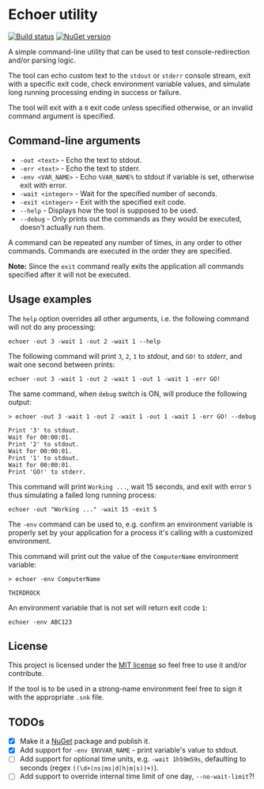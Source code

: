 # Echoer utility

[![Build status](https://ci.appveyor.com/api/projects/status/ha27gy4l3m56xgn9?svg=true)](https://ci.appveyor.com/project/cebence/echoer)
[![NuGet version](https://img.shields.io/nuget/v/echoer.svg)](https://www.nuget.org/packages/echoer/)

A simple command-line utility that can be used to test console-redirection and/or parsing logic.

The tool can echo custom text to the `stdout` or `stderr` console stream, exit with a specific exit code, check environment variable values, and simulate long running processing ending in success or failure.

The tool will exit with a `0` exit code unless specified otherwise, or an invalid command argument is specified.

## Command-line arguments

- `-out <text>` - Echo the text to stdout.
- `-err <text>` - Echo the text to stderr.
- `-env <VAR_NAME>` - Echo `%VAR_NAME%` to stdout if variable is set, otherwise exit with error.
- `-wait <integer>` - Wait for the specified number of seconds.
- `-exit <integer>` - Exit with the specified exit code.
- `--help` - Displays how the tool is supposed to be used.
- `--debug` - Only prints out the commands as they would be executed, doesn't actually run them.

A command can be repeated any number of times, in any order to other commands.
Commands are executed in the order they are specified.

**Note:** Since the `exit` command really exits the application all commands specified after it will not be executed.

## Usage examples

The `help` option overrides all other arguments, i.e. the following command will not do any processing:

```
echoer -out 3 -wait 1 -out 2 -wait 1 --help
```

The following command will print `3`, `2`, `1` to *stdout*, and `GO!` to *stderr*, and wait one second between prints:

```
echoer -out 3 -wait 1 -out 2 -wait 1 -out 1 -wait 1 -err GO!
```

The same command, when `debug` switch is ON, will produce the following output:

```
> echoer -out 3 -wait 1 -out 2 -wait 1 -out 1 -wait 1 -err GO! --debug

Print '3' to stdout.
Wait for 00:00:01.
Print '2' to stdout.
Wait for 00:00:01.
Print '1' to stdout.
Wait for 00:00:01.
Print 'GO!' to stderr.
```

This command will print `Working ...`, wait 15 seconds, and exit with error `5` thus simulating a failed long running process:

```
echoer -out "Working ..." -wait 15 -exit 5
```

The `-env` command can be used to, e.g. confirm an environment variable is properly set by your application for a process it's calling with a customized environment.

This command will print out the value of the `ComputerName` environment variable:

```
> echoer -env ComputerName

THIRDROCK
```

An environment variable that is not set will return exit code `1`:

```
echoer -env ABC123
```

## License
This project is licensed under the [MIT license](LICENSE) so feel free to use it and/or contribute.

If the tool is to be used in a strong-name environment feel free to sign it with the appropriate `.snk` file.

## TODOs
- [x] Make it a [NuGet](https://www.nuget.org/) package and publish it.
- [x] Add support for `-env ENVVAR_NAME` - print variable's value to stdout.
- [ ] Add support for optional time units, e.g. `-wait 1h59m59s`, defaulting to seconds (regex `((\d+(ns|ms|d|h|m|s))+)`).
- [ ] Add support to override internal time limit of one day, `--no-wait-limit`?!
